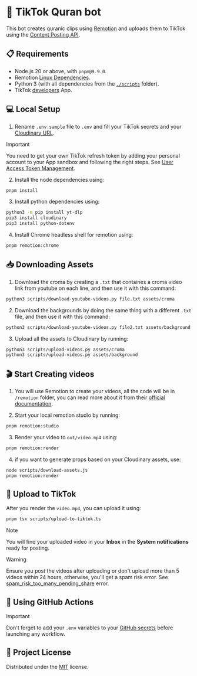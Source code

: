 # 📱 TikTok Quran bot

This bot creates quranic clips using [Remotion](https://www.remotion.dev/) and uploads them to TikTok using the [Content Posting API](https://developers.tiktok.com/products/content-posting-api/).

## 📋 Requirements

- Node.js 20 or above, with `pnpm@9.9.0`.
- Remotion [Linux Dependencies](https://www.remotion.dev/docs/miscellaneous/linux-dependencies).
- Python 3 (with all dependencies from the [`./scripts`](./scripts/) folder).
- TikTok [developers](https://developers.tiktok.com/) App.

## 💻 Local Setup

1. Rename `.env.sample` file to `.env` and fill your TikTok secrets and your [Cloudinary URL](https://cloudinary.com/).

> [!IMPORTANT]  
> You need to get your own TikTok refresh token by adding your personal account to your App sandbox and following the right steps. See [User Access Token Management](https://developers.tiktok.com/doc/oauth-user-access-token-management).

2. Install the node dependencies using:

```sh
pnpm install
```

3. Install python dependencies using:

```sh
python3 -m pip install yt-dlp
pip3 install cloudinary
pip3 install python-dotenv
```

4. Install Chrome headless shell for remotion using:

```sh
pnpm remotion:chrome
```

## 📥 Downloading Assets

1. Download the croma by creating a `.txt` that containes a croma video link from youtube on each line, and then use it with this command:

```sh
python3 scripts/download-youtube-videos.py file.txt assets/croma
```

2. Download the backgrounds by doing the same thing with a different `.txt` file, and then use it with this command:

```sh
python3 scripts/download-youtube-videos.py file2.txt assets/background
```

3. Upload all the assets to Cloudinary by running:

```sh
python3 scripts/upload-videos.py assets/croma
python3 scripts/upload-videos.py assets/background
```

## 🎬 Start Creating videos

1. You will use Remotion to create your videos, all the code will be in `/remotion` folder, you can read more about it from their [official documentation](https://www.remotion.dev/docs/).

2. Start your local remotion studio by running:

```sh
pnpm remotion:studio
```

3. Render your video to `out/video.mp4` using:

```sh
pnpm remotion:render
```

4. if you want to generate props based on your Cloudinary assets, use:

```sh
node scripts/download-assets.js
pnpm remotion:render
```

## 🚀 Upload to TikTok

After you render the `video.mp4`, you can upload it using:

```sh
pnpm tsx scripts/upload-to-tiktok.ts
```

> [!NOTE]  
> You will find your uploaded video in your **Inbox** in the **System notifications** ready for posting.

> [!WARNING]  
> Ensure you post the videos after uploading or don't upload more than 5 videos within 24 hours, otherwise, you'll get a spam risk error. See [spam_risk_too_many_pending_share](https://developers.tiktok.com/doc/content-posting-api-reference-upload-video#_error_codes) error.

## 🤖 Using GitHub Actions

> [!IMPORTANT]  
> Don't forget to add your `.env` variables to your [GitHub secrets](https://docs.github.com/en/actions/security-for-github-actions/security-guides/using-secrets-in-github-actions#creating-secrets-for-a-repository) before launching any workflow.

## 📄 Project License

Distributed under the [MIT](./LICENSE) license.
